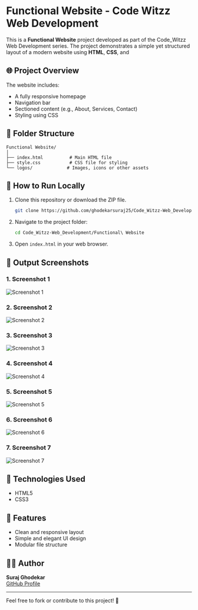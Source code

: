 # Functional Website - Code Witzz Web Development

This is a **Functional Website** project developed as part of the Code_Witzz Web Development series. The project demonstrates a simple yet structured layout of a modern website using **HTML**, **CSS**, and 
## 🌐 Project Overview

The website includes:
- A fully responsive homepage
- Navigation bar
- Sectioned content (e.g., About, Services, Contact)
- Styling using CSS


## 📁 Folder Structure

```
Functional Website/
│
├── index.html          # Main HTML file
├── style.css           # CSS file for styling
└── logos/             # Images, icons or other assets
```

## 🚀 How to Run Locally

1. Clone this repository or download the ZIP file.
   ```bash
   git clone https://github.com/ghodekarsuraj25/Code_Witzz-Web_Development.git
   ```

2. Navigate to the project folder:
   ```bash
   cd Code_Witzz-Web_Development/Functional\ Website
   ```

3. Open `index.html` in your web browser.


## 📸 Output Screenshots

### 1. Screenshot 1
![Screenshot 1](https://github.com/user-attachments/assets/9934923b-7da5-4eed-972a-5e5f28b951c7)

### 2. Screenshot 2
![Screenshot 2](https://github.com/user-attachments/assets/aa2ef970-b39d-40bc-a259-19f28b3f0caa)

### 3. Screenshot 3
![Screenshot 3](https://github.com/user-attachments/assets/71804711-61b5-450a-b96b-500c9abdd306)

### 4. Screenshot 4
![Screenshot 4](https://github.com/user-attachments/assets/5cc27557-b085-4324-a7b5-619fc5cb31f2)

### 5. Screenshot 5
![Screenshot 5](https://github.com/user-attachments/assets/83adcf82-2cb1-4f9c-9033-1ce9ef50472d)

### 6. Screenshot 6
![Screenshot 6](https://github.com/user-attachments/assets/372e2d35-9beb-4fbd-a411-f0e1f6b60d5d)

### 7. Screenshot 7
![Screenshot 7](https://github.com/user-attachments/assets/d4b4911f-3033-4ce3-a1c3-020cd6191af6)


## 🔧 Technologies Used

- HTML5
- CSS3


## 📌 Features

- Clean and responsive layout
- Simple and elegant UI design
- Modular file structure

## 🧑‍💻 Author

**Suraj Ghodekar**  
[GitHub Profile](https://github.com/ghodekarsuraj25)

---

Feel free to fork or contribute to this project! 🌟

